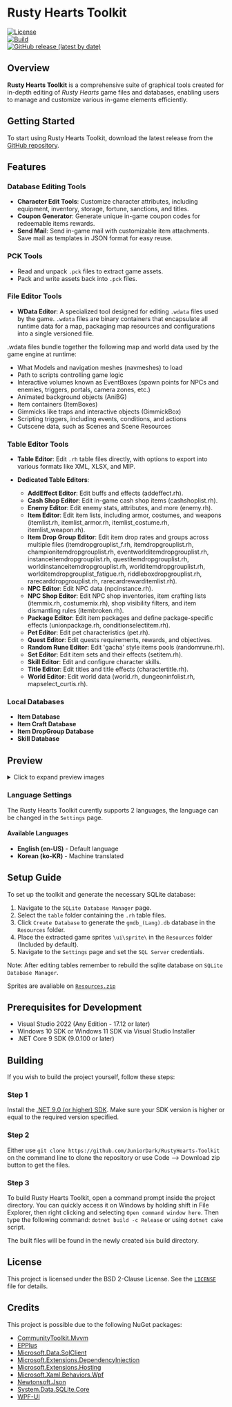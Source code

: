 # Rusty Hearts Toolkit

[![License](https://img.shields.io/github/license/JuniorDark/RustyHearts-Toolkit?color=green)](LICENSE.txt)  
[![Build](https://github.com/JuniorDark/RustyHearts-Toolkit/actions/workflows/build.yml/badge.svg)](https://github.com/JuniorDark/RustyHearts-Toolkit/actions/workflows/build.yml)  
[![GitHub release (latest by date)](https://img.shields.io/github/v/release/JuniorDark/RustyHearts-Toolkit)](https://github.com/JuniorDark/RustyHearts-Toolkit/releases/latest)

## Overview

**Rusty Hearts Toolkit** is a comprehensive suite of graphical tools created for in-depth editing of *Rusty Hearts* game files and databases, enabling users to manage and customize various in-game elements efficiently.

## Getting Started

To start using Rusty Hearts Toolkit, download the latest release from the [GitHub repository](https://github.com/JuniorDark/RustyHearts-Toolkit/releases/latest).

## Features

### Database Editing Tools
- **Character Edit Tools**: Customize character attributes, including equipment, inventory, storage, fortune, sanctions, and titles.
- **Coupon Generator**: Generate unique in-game coupon codes for redeemable items rewards.
- **Send Mail**: Send in-game mail with customizable item attachments. Save mail as templates in JSON format for easy reuse.

### PCK Tools
- Read and unpack `.pck` files to extract game assets.
- Pack and write assets back into `.pck` files.

### File Editor Tools
- **WData Editor**: A specialized tool designed for editing `.wdata` files used by the game. 
`.wdata` files are binary containers that encapsulate all runtime data for a map, packaging map resources and configurations into a single versioned file.

.wdata files bundle together the following map and world data used by the game engine at runtime:

- What Models and navigation meshes (navmeshes) to load
- Path to scripts controlling game logic
- Interactive volumes known as EventBoxes (spawn points for NPCs and enemies, triggers, portals, camera zones, etc.)
- Animated background objects (AniBG)
- Item containers (ItemBoxes)
- Gimmicks like traps and interactive objects (GimmickBox)
- Scripting triggers, including events, conditions, and actions 
- Cutscene data, such as Scenes and Scene Resources

### Table Editor Tools
- **Table Editor**: Edit `.rh` table files directly, with options to export into various formats like XML, XLSX, and MIP.
  
- **Dedicated Table Editors**:
  - **AddEffect Editor**: Edit buffs and effects (addeffect.rh).
  - **Cash Shop Editor**: Edit in-game cash shop items (cashshoplist.rh).
  - **Enemy Editor**: Edit enemy stats, attributes, and more (enemy.rh).
  - **Item Editor**: Edit item lists, including armor, costumes, and weapons (itemlist.rh, itemlist_armor.rh, itemlist_costume.rh, itemlist_weapon.rh).
  - **Item Drop Group Editor**: Edit item drop rates and groups across multiple files (itemdropgrouplist_f.rh, itemdropgrouplist.rh, championitemdropgrouplist.rh, eventworlditemdropgrouplist.rh, instanceitemdropgrouplist.rh, questitemdropgrouplist.rh, worldinstanceitemdropgrouplist.rh, worlditemdropgrouplist.rh, worlditemdropgrouplist_fatigue.rh, riddleboxdropgrouplist.rh, rarecarddropgrouplist.rh, rarecardrewarditemlist.rh).
  - **NPC Editor**: Edit NPC data (npcinstance.rh).
  - **NPC Shop Editor**: Edit NPC shop inventories, item crafting lists (itemmix.rh, costumemix.rh), shop visibility filters, and item dismantling rules (itembroken.rh).
  - **Package Editor**: Edit item packages and define package-specific effects (unionpackage.rh, conditionselectitem.rh).
  - **Pet Editor**: Edit pet characteristics (pet.rh).
  - **Quest Editor**: Edit quests requirements, rewards, and objectives.
  - **Random Rune Editor**: Edit 'gacha' style items pools (randomrune.rh).
  - **Set Editor**: Edit item sets and their effects (setitem.rh).
  - **Skill Editor**: Edit and configure character skills.
  - **Title Editor**: Edit titles and title effects (charactertitle.rh).
  - **World Editor**: Edit world data (world.rh, dungeoninfolist.rh, mapselect_curtis.rh).

### Local Databases
- **Item Database** 
- **Item Craft Database**
- **Item DropGroup Database**
- **Skill Database** 

## Preview

<details>
  <summary>Click to expand preview images</summary>
  
  ![image](preview/preview02.png)
  ![image](preview/preview03.png)
  ![image](preview/preview04.png)
  ![image](preview/preview05.png)
  ![image](preview/preview06.png)
  ![image](preview/preview07.png)
  ![image](preview/preview08.png)
  ![image](preview/preview09.png)
  ![image](preview/preview10.png)
  ![image](preview/preview11.png)
  ![image](preview/preview12.png)
  
</details>

### Language Settings

The Rusty Hearts Toolkit curently supports 2 languages, the language can be changed in the `Settings` page.

#### Available Languages
- **English (en-US)** - Default language
- **Korean (ko-KR)** - Machine translated

## Setup Guide

To set up the toolkit and generate the necessary SQLite database:

1. Navigate to the `SQLite Database Manager` page.
2. Select the `table` folder containing the `.rh` table files.
3. Click `Create Database` to generate the `gmdb_(Lang).db` database in the `Resources` folder.
4. Place the extracted game sprites `\ui\sprite\` in the `Resources` folder (Included by default).
5. Navigate to the `Settings` page and set the `SQL Server` credentials.

Note: After editing tables remember to rebuild the sqlite database on `SQLite Database Manager`.

Sprites are avaliable on [`Resources.zip`](Resources.zip)

## Prerequisites for Development
* Visual Studio 2022 (Any Edition - 17.12 or later)
* Windows 10 SDK or Windows 11 SDK via Visual Studio Installer
* .NET Core 9 SDK (9.0.100 or later)

## Building

If you wish to build the project yourself, follow these steps:

### Step 1

Install the [.NET 9.0 (or higher) SDK](https://dotnet.microsoft.com/download/dotnet/9.0).
Make sure your SDK version is higher or equal to the required version specified. 

### Step 2

Either use `git clone https://github.com/JuniorDark/RustyHearts-Toolkit` on the command line to clone the repository or use Code --> Download zip button to get the files.

### Step 3

To build Rusty Hearts Toolkit, open a command prompt inside the project directory.
You can quickly access it on Windows by holding shift in File Explorer, then right clicking and selecting `Open command window here`.
Then type the following command: `dotnet build -c Release` or using `dotnet cake` script.
 
The built files will be found in the newly created `bin` build directory.

## License

This project is licensed under the BSD 2-Clause License. See the [`LICENSE`](LICENSE.txt) file for details.

## Credits

This project is possible due to the following NuGet packages:

- [CommunityToolkit.Mvvm](https://www.nuget.org/packages/CommunityToolkit.Mvvm)
- [EPPlus](https://www.nuget.org/packages/EPPlus)
- [Microsoft.Data.SqlClient](https://www.nuget.org/packages/Microsoft.Data.SqlClient)
- [Microsoft.Extensions.DependencyInjection](https://www.nuget.org/packages/Microsoft.Extensions.DependencyInjection)
- [Microsoft.Extensions.Hosting](https://www.nuget.org/packages/Microsoft.Extensions.Hosting)
- [Microsoft.Xaml.Behaviors.Wpf](https://www.nuget.org/packages/Microsoft.Xaml.Behaviors.Wpf)
- [Newtonsoft.Json](https://www.nuget.org/packages/Newtonsoft.Json)
- [System.Data.SQLite.Core](https://www.nuget.org/packages/System.Data.SQLite.Core)
- [WPF-UI](https://www.nuget.org/packages/WPF-UI/)
